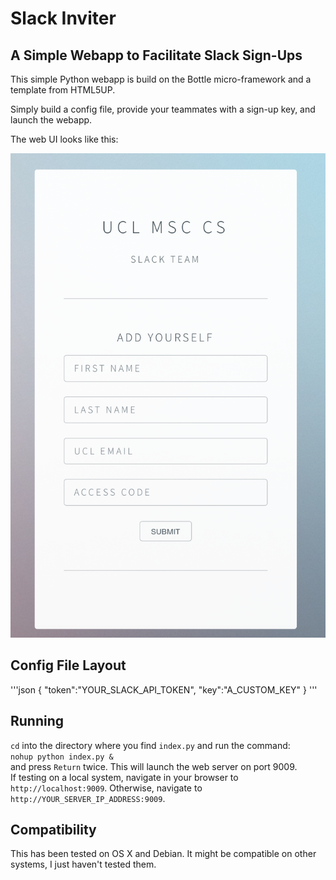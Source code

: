 # Slack Inviter
## A Simple Webapp to Facilitate Slack Sign-Ups

This simple Python webapp is build on the Bottle micro-framework and a template from HTML5UP.

Simply build a config file, provide your teammates with a sign-up key, and launch the webapp.

The web UI looks like this:

![ ](screenshot.png)

## Config File Layout

'''json
{
	"token":"YOUR_SLACK_API_TOKEN",
	"key":"A_CUSTOM_KEY"
	}
'''

## Running

`cd` into the directory where you find `index.py` and run the command:  
`nohup python index.py &`  
and press `Return` twice. This will launch the web server on port 9009.  
If testing on a local system, navigate in your browser to `http://localhost:9009`. Otherwise, navigate to `http://YOUR_SERVER_IP_ADDRESS:9009`.

## Compatibility

This has been tested on OS X and Debian. It might be compatible on other systems, I just haven't tested them.
